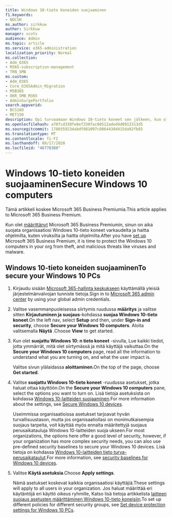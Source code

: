 ```yaml
---
title: Windows 10-tieto koneiden suojaaminen
f1.keywords:
- NOCSH
ms.author: sirkkuw
author: Sirkkuw
manager: scotv
audience: Admin
ms.topic: article
ms.service: o365-administration
localization_priority: Normal
ms.collection:
- Adm_O365
- M365-subscription-management
- TRN_SMB
ms.custom:
- Adm_O365
- Core_O365Admin_Migration
- MSB365
- OKR_SMB_M365
- AdminSurgePortfolio
search.appverid:
- BCS160
- MET150
description: Opi turvaamaan Windows 10-tieto koneet sen jälkeen, kun olet määrittänyt Microsoft 365 Business Premiumin.
ms.openlocfilehash: a70fcd330fe6ef330fac08512aded4d8913313d5
ms.sourcegitcommit: 1780359234abdf081097c8064438d415da92fb85
ms.translationtype: MT
ms.contentlocale: fi-FI
ms.lasthandoff: 08/17/2020
ms.locfileid: "46778380"
---
```

# <a name="secure-windows-10-computers"></a><span data-ttu-id="c3403-103">Windows 10-tieto koneiden suojaaminen</span><span class="sxs-lookup"><span data-stu-id="c3403-103">Secure Windows 10 computers</span></span>

<span data-ttu-id="c3403-104">Tämä artikkeli koskee Microsoft 365 Business Premiumia.</span><span class="sxs-lookup"><span data-stu-id="c3403-104">This article applies to Microsoft 365 Business Premium.</span></span>

<span data-ttu-id="c3403-105">Kun olet [määrittänyt](set-up.md) Microsoft 365 Business Premiumin, sinun on aika suojata organisaatiosi Windows 10-tieto koneet varkaudelta ja haitta ohjelmilta, kuten viruksilta ja haitta ohjelmilta.</span><span class="sxs-lookup"><span data-stu-id="c3403-105">After you have [set up](set-up.md) Microsoft 365 Business Premium, it is time to protect the Windows 10 computers in your org from theft, and malicious threats like viruses and malware.</span></span>

## <a name="to-secure-your-windows-10-pcs"></a><span data-ttu-id="c3403-106">Windows 10-tieto koneiden suojaaminen</span><span class="sxs-lookup"><span data-stu-id="c3403-106">To secure your Windows 10 PCs</span></span>

1. <span data-ttu-id="c3403-107">Kirjaudu sisään [Microsoft 365-hallinta keskukseen](https://admin.microsoft.com) käyttämällä yleisiä järjestelmänvalvojan tunniste tietoja.</span><span class="sxs-lookup"><span data-stu-id="c3403-107">Sign in to [Microsoft 365 admin center](https://admin.microsoft.com) by using your global admin credentials.</span></span> 
2. <span data-ttu-id="c3403-108">Valitse vasemmanpuoleisessa siirtymis ruudussa **määritys** ja valitse sitten **Kirjautuminen ja suojaus**-kohdassa **suojaa Windows 10-tieto koneet**.</span><span class="sxs-lookup"><span data-stu-id="c3403-108">On the left nav, select **Setup** and then, under **Sign-in and security**, choose **Secure your Windows 10 computers**.</span></span> <span data-ttu-id="c3403-109">Aloita valitsemalla **Näytä** .</span><span class="sxs-lookup"><span data-stu-id="c3403-109">Choose **View** to get started.</span></span>
3. <span data-ttu-id="c3403-110">Kun olet **suojattu Windows 10: n tieto koneet** -sivulla, Lue kaikki tiedot, jotta ymmärrät, mitä olet siirtymässä ja mitä käyttäjä vaikuttaa.</span><span class="sxs-lookup"><span data-stu-id="c3403-110">On the **Secure your Windows 10 computers** page, read all the information to understand what you are turning on, and what the user impact is.</span></span>

    <span data-ttu-id="c3403-111">Valitse sivun ylälaidassa **aloittaminen**.</span><span class="sxs-lookup"><span data-stu-id="c3403-111">On the top of the page, choose **Get started**.</span></span>

4. <span data-ttu-id="c3403-112">Valitse **suojattu Windows 10-tieto koneet** -ruudussa asetukset, jotka haluat ottaa käyttöön.</span><span class="sxs-lookup"><span data-stu-id="c3403-112">On the **Secure your Windows 10 computers** pane, select the options you want to turn on.</span></span> <span data-ttu-id="c3403-113">Lisä tietoja asetuksista on kohdassa [Windows 10-laitteiden suojaaminen](secure-windows-10-devices.md).</span><span class="sxs-lookup"><span data-stu-id="c3403-113">For more information about the settings, see [Secure Windows 10 devices](secure-windows-10-devices.md).</span></span> 
    
    <span data-ttu-id="c3403-114">Useimmissa organisaatioissa asetukset tarjoavat hyvän turvallisuustason, mutta jos organisaatiollasi on monimutkaisempia suojaus tarpeita, voit käyttää myös ennalta määritettyjä suojaus perusaikatauluja Windows 10-laitteiden suoja ukseen.</span><span class="sxs-lookup"><span data-stu-id="c3403-114">For most organizations, the options here offer a good level of security, however, if your organization has more complex security needs, you can also use pre-defined security baselines to secure  your Windows 10 devices.</span></span> <span data-ttu-id="c3403-115">Lisä tietoja on kohdassa [Windows 10-laitteiden tieto turva-perusaikataulut](https://docs.microsoft.com/mem/intune/protect/security-baselines).</span><span class="sxs-lookup"><span data-stu-id="c3403-115">For more information, see [security baselines for Windows 10 devices](https://docs.microsoft.com/mem/intune/protect/security-baselines).</span></span>   

1. <span data-ttu-id="c3403-116">Valitse **Käytä asetuksia**.</span><span class="sxs-lookup"><span data-stu-id="c3403-116">Choose **Apply settings**.</span></span>

    <span data-ttu-id="c3403-117">Nämä asetukset koskevat kaikkia organisaatiosi käyttäjiä.</span><span class="sxs-lookup"><span data-stu-id="c3403-117">These settings will apply to all users in your organization.</span></span> <span data-ttu-id="c3403-118">Jos haluat määrittää eri käytäntöjä eri käyttö oikeus ryhmille, Katso lisä tietoja artikkelista [laitteen suojaus asetusten määrittäminen Windows 10-tieto koneisiin](protection-settings-for-windows-10-pcs.md).</span><span class="sxs-lookup"><span data-stu-id="c3403-118">To set up different policies for different security groups, see [Set device protection settings for Windows 10 PCs](protection-settings-for-windows-10-pcs.md).</span></span>